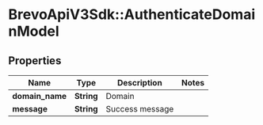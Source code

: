 # BrevoApiV3Sdk::AuthenticateDomainModel

## Properties
Name | Type | Description | Notes
------------ | ------------- | ------------- | -------------
**domain_name** | **String** | Domain | 
**message** | **String** | Success message | 


